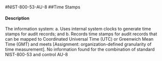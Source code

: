 #NIST-800-53-AU-8
##Time Stamps
#### Description
The information system:
  a.  Uses internal system clocks to generate time stamps for audit records; and
  b.  Records time stamps for audit records that can be mapped to Coordinated Universal Time (UTC) or Greenwich Mean Time (GMT) and meets [Assignment: organization-defined granularity of time measurement].
No information found for the combination of standard NIST-800-53 and control AU-8

